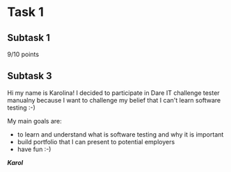 # Task 1
## Subtask 1
9/10 points
## Subtask 3
Hi my name is Karolina! I decided to participate in Dare IT challenge tester manualny because I want to challenge my belief that I can't learn software testing :-)

My main goals are:
* to learn and understand what is software testing and why it is important
* build portfolio that I can present to potential employers
* have fun :-)

**_Karol_**
